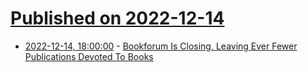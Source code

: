 # [Published on 2022-12-14](index.md)

* [2022-12-14, 18:00:00](https://news.slashdot.org/story/22/12/14/174207/bookforum-is-closing-leaving-ever-fewer-publications-devoted-to-books?utm_source=rss1.0mainlinkanon&utm_medium=feed) - [Bookforum Is Closing, Leaving Ever Fewer Publications Devoted To Books](https://news.slashdot.org/story/22/12/14/174207/bookforum-is-closing-leaving-ever-fewer-publications-devoted-to-books?utm_source=rss1.0mainlinkanon&utm_medium=feed)
